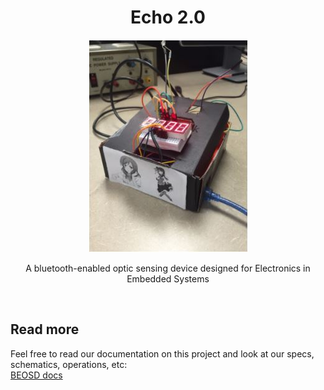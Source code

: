 <h1 align="center">
  Echo 2.0
</h1>

<div align="center">
    <img src="https://github.com/TimothyLe/echo-2.0/blob/master/images/full-machine.JPG" alt="Bluetooth-Enabled Optic Sensing Device" />
</div>

<p align="center">A bluetooth-enabled optic sensing device designed for Electronics in Embedded Systems  </p>
<br />  

## Read more
Feel free to read our documentation on this project and look at our specs, schematics, operations, etc:   
[BEOSD docs](https://docs.google.com/document/d/1m3MFPZugIII1vW3AnW6_PdiLb5bxgmydigeVz9ZAYBQ/edit?usp=sharing)  
